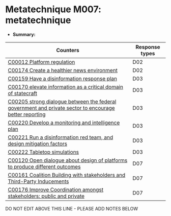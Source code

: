 # Metatechnique M007: metatechnique

* **Summary:** 


| Counters | Response types |
| -------- | -------------- |
| [C00012 Platform regulation](../../generated_pages/counters/C00012.md) | D02 |
| [C00174 Create a healthier news environment](../../generated_pages/counters/C00174.md) | D02 |
| [C00159 Have a disinformation response plan](../../generated_pages/counters/C00159.md) | D03 |
| [C00170 elevate information as a critical domain of statecraft](../../generated_pages/counters/C00170.md) | D03 |
| [C00205 strong dialogue between the federal government and private sector to encourage better reporting](../../generated_pages/counters/C00205.md) | D03 |
| [C00220 Develop a monitoring and intelligence plan](../../generated_pages/counters/C00220.md) | D03 |
| [C00221 Run a disinformation red team, and design mitigation factors](../../generated_pages/counters/C00221.md) | D03 |
| [C00222 Tabletop simulations](../../generated_pages/counters/C00222.md) | D03 |
| [C00120 Open dialogue about design of platforms to produce different outcomes](../../generated_pages/counters/C00120.md) | D07 |
| [C00161 Coalition Building with stakeholders and Third-Party Inducements](../../generated_pages/counters/C00161.md) | D07 |
| [C00176 Improve Coordination amongst stakeholders: public and private](../../generated_pages/counters/C00176.md) | D07 |



DO NOT EDIT ABOVE THIS LINE - PLEASE ADD NOTES BELOW